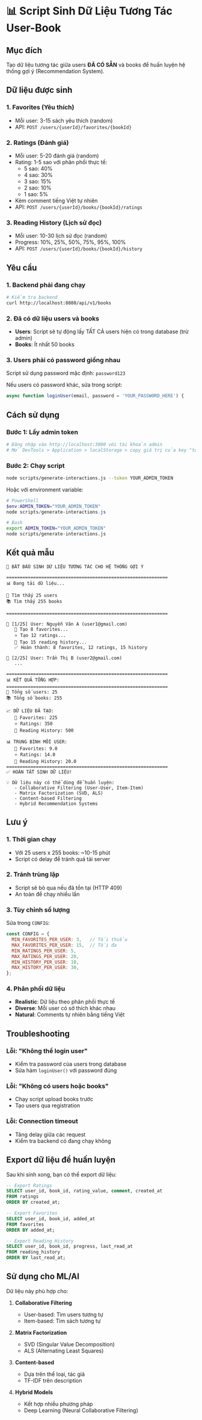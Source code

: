 # 📊 Script Sinh Dữ Liệu Tương Tác User-Book

## Mục đích
Tạo dữ liệu tương tác giữa users **ĐÃ CÓ SẴN** và books để huấn luyện hệ thống gợi ý (Recommendation System).

## Dữ liệu được sinh

### 1. **Favorites** (Yêu thích)
- Mỗi user: 3-15 sách yêu thích (random)
- API: `POST /users/{userId}/favorites/{bookId}`

### 2. **Ratings** (Đánh giá)
- Mỗi user: 5-20 đánh giá (random)
- Rating: 1-5 sao với phân phối thực tế:
  - 5 sao: 40%
  - 4 sao: 30%
  - 3 sao: 15%
  - 2 sao: 10%
  - 1 sao: 5%
- Kèm comment tiếng Việt tự nhiên
- API: `POST /users/{userId}/books/{bookId}/ratings`

### 3. **Reading History** (Lịch sử đọc)
- Mỗi user: 10-30 lịch sử đọc (random)
- Progress: 10%, 25%, 50%, 75%, 95%, 100%
- API: `POST /users/{userId}/books/{bookId}/history`

## Yêu cầu

### 1. Backend phải đang chạy
```bash
# Kiểm tra backend
curl http://localhost:8080/api/v1/books
```

### 2. Đã có dữ liệu users và books
- **Users**: Script sẽ tự động lấy TẤT CẢ users hiện có trong database (trừ admin)
- **Books**: Ít nhất 50 books

### 3. Users phải có password giống nhau
Script sử dụng password mặc định: `password123`

Nếu users có password khác, sửa trong script:
```javascript
async function loginUser(email, password = 'YOUR_PASSWORD_HERE') {
```

## Cách sử dụng

### Bước 1: Lấy admin token
```bash
# Đăng nhập vào http://localhost:3000 với tài khoản admin
# Mở DevTools > Application > localStorage > copy giá trị của key "token"
```

### Bước 2: Chạy script
```bash
node scripts/generate-interactions.js --token YOUR_ADMIN_TOKEN
```

Hoặc với environment variable:
```powershell
# PowerShell
$env:ADMIN_TOKEN="YOUR_ADMIN_TOKEN"
node scripts/generate-interactions.js
```

```bash
# Bash
export ADMIN_TOKEN="YOUR_ADMIN_TOKEN"
node scripts/generate-interactions.js
```

## Kết quả mẫu

```
🚀 BẮT ĐẦU SINH DỮ LIỆU TƯƠNG TÁC CHO HỆ THỐNG GỢI Ý

============================================================
📊 Đang tải dữ liệu...

👥 Tìm thấy 25 users
📚 Tìm thấy 255 books

============================================================

👤 [1/25] User: Nguyễn Văn A (user1@gmail.com)
   💖 Tạo 8 favorites...
   ⭐ Tạo 12 ratings...
   📖 Tạo 15 reading history...
   ✅ Hoàn thành: 8 favorites, 12 ratings, 15 history

👤 [2/25] User: Trần Thị B (user2@gmail.com)
   ...

============================================================
📊 KẾT QUẢ TỔNG HỢP:
============================================================
👥 Tổng số users: 25
📚 Tổng số books: 255

📈 DỮ LIỆU ĐÃ TẠO:
   💖 Favorites: 225
   ⭐ Ratings: 350
   📖 Reading History: 500

📊 TRUNG BÌNH MỖI USER:
   💖 Favorites: 9.0
   ⭐ Ratings: 14.0
   📖 Reading History: 20.0
============================================================
✅ HOÀN TẤT SINH DỮ LIỆU!

💡 Dữ liệu này có thể dùng để huấn luyện:
   - Collaborative Filtering (User-User, Item-Item)
   - Matrix Factorization (SVD, ALS)
   - Content-based Filtering
   - Hybrid Recommendation Systems
```

## Lưu ý

### 1. Thời gian chạy
- Với 25 users x 255 books: ~10-15 phút
- Script có delay để tránh quá tải server

### 2. Tránh trùng lặp
- Script sẽ bỏ qua nếu đã tồn tại (HTTP 409)
- An toàn để chạy nhiều lần

### 3. Tùy chỉnh số lượng
Sửa trong `CONFIG`:
```javascript
const CONFIG = {
  MIN_FAVORITES_PER_USER: 3,   // Tối thiểu
  MAX_FAVORITES_PER_USER: 15,  // Tối đa
  MIN_RATINGS_PER_USER: 5,
  MAX_RATINGS_PER_USER: 20,
  MIN_HISTORY_PER_USER: 10,
  MAX_HISTORY_PER_USER: 30,
};
```

### 4. Phân phối dữ liệu
- **Realistic**: Dữ liệu theo phân phối thực tế
- **Diverse**: Mỗi user có sở thích khác nhau
- **Natural**: Comments tự nhiên bằng tiếng Việt

## Troubleshooting

### Lỗi: "Không thể login user"
- Kiểm tra password của users trong database
- Sửa hàm `loginUser()` với password đúng

### Lỗi: "Không có users hoặc books"
- Chạy script upload books trước
- Tạo users qua registration

### Lỗi: Connection timeout
- Tăng delay giữa các request
- Kiểm tra backend có đang chạy không

## Export dữ liệu để huấn luyện

Sau khi sinh xong, bạn có thể export dữ liệu:

```sql
-- Export Ratings
SELECT user_id, book_id, rating_value, comment, created_at 
FROM ratings 
ORDER BY created_at;

-- Export Favorites
SELECT user_id, book_id, added_at 
FROM favorites 
ORDER BY added_at;

-- Export Reading History
SELECT user_id, book_id, progress, last_read_at 
FROM reading_history 
ORDER BY last_read_at;
```

## Sử dụng cho ML/AI

Dữ liệu này phù hợp cho:

1. **Collaborative Filtering**
   - User-based: Tìm users tương tự
   - Item-based: Tìm sách tương tự

2. **Matrix Factorization**
   - SVD (Singular Value Decomposition)
   - ALS (Alternating Least Squares)

3. **Content-based**
   - Dựa trên thể loại, tác giả
   - TF-IDF trên description

4. **Hybrid Models**
   - Kết hợp nhiều phương pháp
   - Deep Learning (Neural Collaborative Filtering)
